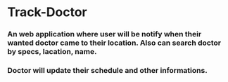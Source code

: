 # Track-Doctor

### An web application where user will be notify when their wanted doctor came to their location. Also can search doctor by specs, lacation, name.

### Doctor will update their schedule and other informations.
